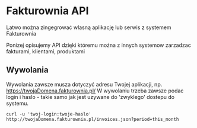 Fakturownia API
===============

Latwo można zingegrować wlasną aplikację lub serwis z systemem Fakturownia


Ponizej opisujemy API dzięki któremu można z innych systemow zarzadzac fakturami, klientami, produktami


Wywolania
---------

Wywolania zawsze musza dotyczyć adresu Twojej aplikacji, np. https://twojaDomena.fakturownia.pl/
W wywolaniu trzeba zawsze podac login i haslo - takie samo jak jest uzywane do 'zwyklego' dostepu do systemu.

```shell
curl -u 'twoj-login:twoje-haslo'  http://twojaDomena.fakturownia.pl/invoices.json?period=this_month
```





